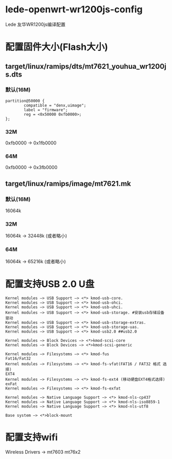 # lede-openwrt-wr1200js-config
Lede 友华WR1200js编译配置

# 配置固件大小(Flash大小)
## target/linux/ramips/dts/mt7621_youhua_wr1200js.dts
### 默认(16M)
```
partition@50000 {
        compatible = "denx,uimage";
        label = "firmware";
        reg = <0x50000 0xfb0000>;
};
```
### 32M
0xfb0000 -> 0x1fb0000
### 64M
0xfb0000 -> 0x3fb0000

## target/linux/ramips/image/mt7621.mk
### 默认(16M)
16064k
### 32M
16064k -> 32448k (或者略小)
### 64M
16064k -> 65216k (或者略小)

# 配置支持USB 2.0 U盘
```
Kernel modules —> USB Support —> <*> kmod-usb-core.
Kernel modules —> USB Support —> <*> kmod-usb-ohci.
Kernel modules —> USB Support —> <*> kmod-usb-uhci.
Kernel modules —> USB Support —> <*> kmod-usb-storage. #安装usb存储设备驱动
Kernel modules —> USB Support —> <*> kmod-usb-storage-extras.
Kernel modules —> USB Support —> <*> kmod-usb-storage-uas.
Kernel modules —> USB Support —> <*> kmod-usb2.0 ##usb2.0

Kernel modules —> Block Devices —> <*>kmod-scsi-core
Kernel modules —> Block Devices —> <*>kmod-scsi-generic

Kernel modules —> Filesystems —> <*> kmod-fus
Fat16/Fat32
Kernel modules —> Filesystems —> <*> kmod-fs-vfat(FAT16 / FAT32 格式 选择)
EXT4
Kernel modules —> Filesystems —> <*> kmod-fs-ext4 (移动硬盘EXT4格式选择)
exFat
Kernel modules —> Filesystems —> <*> kmod-fs-exfat

Kernel modules —> Native Language Support —> <*> kmod-nls-cp437
Kernel modules —> Native Language Support —> <*> kmod-nls-iso8859-1
Kernel modules —> Native Language Support —> <*> kmod-nls-utf8

Base system —> <*>block-mount
```
# 配置支持wifi
Wireless Drivers -> mt7603 mt76x2

